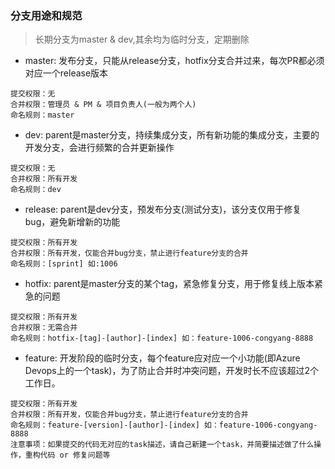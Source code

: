 ### 分支用途和规范
> 长期分支为master & dev,其余均为临时分支，定期删除

- master: 发布分支，只能从release分支，hotfix分支合并过来，每次PR都必须对应一个release版本
```
提交权限：无
合并权限：管理员 & PM & 项目负责人(一般为两个人)
命名规则：master
```

- dev: parent是master分支，持续集成分支，所有新功能的集成分支，主要的开发分支，会进行频繁的合并更新操作
```
提交权限：无
合并权限：所有开发
命名规则：dev
```

- release: parent是dev分支，预发布分支(测试分支)，该分支仅用于修复bug，避免新增新的功能
```
提交权限：所有开发
合并权限：所有开发，仅能合并bug分支，禁止进行feature分支的合并
命名规则：[sprint] 如:1006
```

- hotfix: parent是master分支的某个tag，紧急修复分支，用于修复线上版本紧急的问题
```
提交权限：所有开发
合并权限：无需合并
命名规则：hotfix-[tag]-[author]-[index] 如：feature-1006-congyang-8888
```

- feature: 开发阶段的临时分支，每个feature应对应一个小功能(即Azure Devops上的一个task)，为了防止合并时冲突问题，开发时长不应该超过2个工作日。
```
提交权限：所有开发
合并权限：所有开发，仅能合并bug分支，禁止进行feature分支的合并
命名规则：feature-[version]-[author]-[index] 如：feature-1006-congyang-8888
注意事项：如果提交的代码无对应的task描述，请自己新建一个task，并简要描述做了什么操作，重构代码 or 修复问题等
```